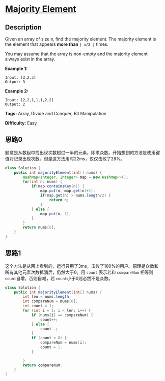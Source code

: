 # [Majority Element][title]

## Description

Given an array of size n, find the majority element. The majority element is the element that appears **more than** `⌊ n/2 ⌋` times.

You may assume that the array is non-empty and the majority element always exist in the array.

**Example 1:**

```
Input: [3,2,3]
Output: 3
```

**Example 2:**

```
Input: [2,2,1,1,1,2,2]
Output: 2
```

**Tags:** Array, Divide and Conquer, Bit Manipulation

**Difficulty:** Easy

## 思路0

题意是从数组中找出现次数超过一半的元素，即求众数。开始想到的方法是使用键值对记录出现次数。但是这方法用时22ms，仅仅击败了28%。

``` java
class Solution {
    public int majorityElement(int[] nums) {
        HashMap<Integer, Integer> map = new HashMap<>();
        for(int n: nums) {
            if(map.containsKey(n)) {
                map.put(n, map.get(n)+1);
                if(map.get(n) > nums.length/2) {
                    return n;
                }
            } else {
                map.put(n, 1);
            }
        }
        return nums[0];
    }
}
```

## 思路1

这个方法是从网上看到的，运行只用了3ms，击败了100%的用户。原理是众数和所有其他元素次数抵消后，仍然大于0。用 `count` 表示若和 `compareNum` 相等则 `count`自增，否则自减，若 `count`小于0则必然不是众数。

``` java
class Solution {
    public int majorityElement(int[] nums) {
        int len = nums.length;
        int compareNum = nums[0];
        int count = 1;
        for (int i = 1; i < len; i++) {
            if (nums[i] == compareNum) {
                count++;
            } else {
                count--;
            }
            if (count < 0) {
                compareNum = nums[i];
                count = 1;
            }

        }
        return compareNum;
    }
}
```

[title]: https://leetcode.com/problems/majority-element
